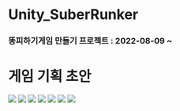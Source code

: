 # Unity_SuberRunker

### 똥피하기게임 만들기 프로젝트 : 2022-08-09 ~ 

# 게임 기획 초안

<img width="{100%}" src="https://user-images.githubusercontent.com/106148850/183771374-dc86123d-cb66-4d68-908d-1e2f6f9019f7.png"/>

<img width="{100%}" src="https://user-images.githubusercontent.com/106148850/183771386-a8c06575-96c8-47d3-86e0-100ac0463cf3.png"/>

<img width="{100%}" src="https://user-images.githubusercontent.com/106148850/183771388-78b04a8e-1513-42cc-ad20-ad531190370a.png"/>

<img width="{100%}" src="https://user-images.githubusercontent.com/106148850/183771391-690b1158-5cf1-456f-8f63-59d4beb10ceb.png"/>

<img width="{100%}" src="https://user-images.githubusercontent.com/106148850/183771397-2074f85a-f228-46c5-8e1e-4b3ca13fc31f.png"/>

<img width="{100%}" src="https://user-images.githubusercontent.com/106148850/183771401-483af601-8157-4e88-bdb3-831ff24341a8.png"/>

<img width="{100%}" src="https://user-images.githubusercontent.com/106148850/183771408-656bd73b-921d-4837-8f21-97fde8495676.png"/>



